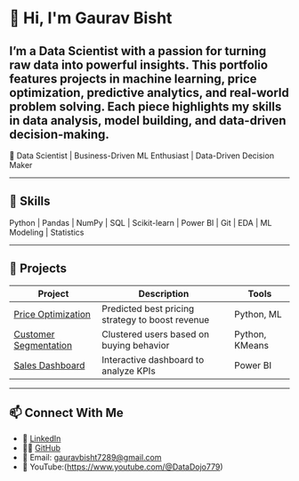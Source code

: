 # 👋 Hi, I'm Gaurav Bisht
## I’m a Data Scientist with a passion for turning raw data into powerful insights. This portfolio features projects in machine learning, price optimization, predictive analytics, and real-world problem solving. Each piece highlights my skills in data analysis, model building, and data-driven decision-making.

🎯 Data Scientist | Business-Driven ML Enthusiast | Data-Driven Decision Maker  

---

## 🚀 Skills
Python | Pandas | NumPy | SQL | Scikit-learn | Power BI | Git | EDA | ML Modeling | Statistics

---

## 📂 Projects

| Project | Description | Tools |
|--------|-------------|-------|
| [Price Optimization](./price-optimization) | Predicted best pricing strategy to boost revenue | Python, ML |
| [Customer Segmentation](./customer-segmentation) | Clustered users based on buying behavior | Python, KMeans |
| [Sales Dashboard](https://link-to-dashboard) | Interactive dashboard to analyze KPIs | Power BI |

---

## 📫 Connect With Me
- 💼 [LinkedIn](https://www.linkedin.com/in/gaurav-bisht-5ba740284/)
- 🧑‍💻 [GitHub](https://github.com/Grav-D-Scientist-08)
- 📧 Email: gauravbisht7289@gmail.com
- 🤖 YouTube:(https://www.youtube.com/@DataDojo779)

